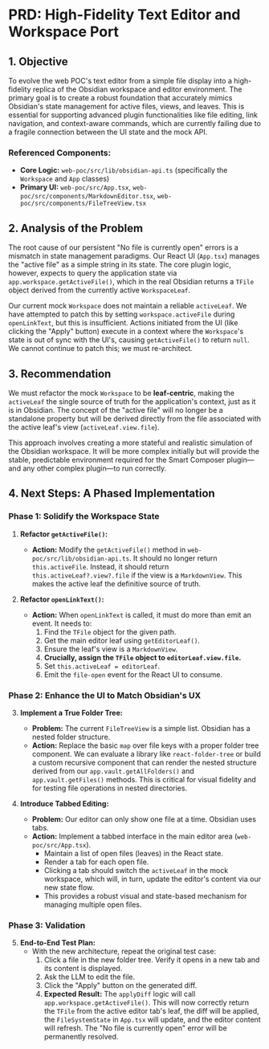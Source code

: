 # PRD: High-Fidelity Text Editor and Workspace Port

## 1. Objective

To evolve the web POC's text editor from a simple file display into a high-fidelity replica of the Obsidian workspace and editor environment. The primary goal is to create a robust foundation that accurately mimics Obsidian's state management for active files, views, and leaves. This is essential for supporting advanced plugin functionalities like file editing, link navigation, and context-aware commands, which are currently failing due to a fragile connection between the UI state and the mock API.

### Referenced Components:

*   **Core Logic:** `web-poc/src/lib/obsidian-api.ts` (specifically the `Workspace` and `App` classes)
*   **Primary UI:** `web-poc/src/App.tsx`, `web-poc/src/components/MarkdownEditor.tsx`, `web-poc/src/components/FileTreeView.tsx`

## 2. Analysis of the Problem

The root cause of our persistent "No file is currently open" errors is a mismatch in state management paradigms. Our React UI (`App.tsx`) manages the "active file" as a simple string in its state. The core plugin logic, however, expects to query the application state via `app.workspace.getActiveFile()`, which in the real Obsidian returns a `TFile` object derived from the currently active `WorkspaceLeaf`.

Our current mock `Workspace` does not maintain a reliable `activeLeaf`. We have attempted to patch this by setting `workspace.activeFile` during `openLinkText`, but this is insufficient. Actions initiated from the UI (like clicking the "Apply" button) execute in a context where the `Workspace`'s state is out of sync with the UI's, causing `getActiveFile()` to return `null`. We cannot continue to patch this; we must re-architect.

## 3. Recommendation

We must refactor the mock `Workspace` to be **leaf-centric**, making the `activeLeaf` the single source of truth for the application's context, just as it is in Obsidian. The concept of the "active file" will no longer be a standalone property but will be derived directly from the file associated with the active leaf's view (`activeLeaf.view.file`).

This approach involves creating a more stateful and realistic simulation of the Obsidian workspace. It will be more complex initially but will provide the stable, predictable environment required for the Smart Composer plugin—and any other complex plugin—to run correctly.

## 4. Next Steps: A Phased Implementation

### Phase 1: Solidify the Workspace State

1.  **Refactor `getActiveFile()`:**
    *   **Action:** Modify the `getActiveFile()` method in `web-poc/src/lib/obsidian-api.ts`. It should no longer return `this.activeFile`. Instead, it should return `this.activeLeaf?.view?.file` if the view is a `MarkdownView`. This makes the active leaf the definitive source of truth.

2.  **Refactor `openLinkText()`:**
    *   **Action:** When `openLinkText` is called, it must do more than emit an event. It needs to:
        1.  Find the `TFile` object for the given path.
        2.  Get the main editor leaf using `getEditorLeaf()`.
        3.  Ensure the leaf's view is a `MarkdownView`.
        4.  **Crucially, assign the `TFile` object to `editorLeaf.view.file`.**
        5.  Set `this.activeLeaf = editorLeaf`.
        6.  Emit the `file-open` event for the React UI to consume.

### Phase 2: Enhance the UI to Match Obsidian's UX

3.  **Implement a True Folder Tree:**
    *   **Problem:** The current `FileTreeView` is a simple list. Obsidian has a nested folder structure.
    *   **Action:** Replace the basic `map` over file keys with a proper folder tree component. We can evaluate a library like `react-folder-tree` or build a custom recursive component that can render the nested structure derived from our `app.vault.getAllFolders()` and `app.vault.getFiles()` methods. This is critical for visual fidelity and for testing file operations in nested directories.

4.  **Introduce Tabbed Editing:**
    *   **Problem:** Our editor can only show one file at a time. Obsidian uses tabs.
    *   **Action:** Implement a tabbed interface in the main editor area (`web-poc/src/App.tsx`).
        *   Maintain a list of open files (leaves) in the React state.
        *   Render a tab for each open file.
        *   Clicking a tab should switch the `activeLeaf` in the mock workspace, which will, in turn, update the editor's content via our new state flow.
        *   This provides a robust visual and state-based mechanism for managing multiple open files.

### Phase 3: Validation

5.  **End-to-End Test Plan:**
    *   With the new architecture, repeat the original test case:
        1.  Click a file in the new folder tree. Verify it opens in a new tab and its content is displayed.
        2.  Ask the LLM to edit the file.
        3.  Click the "Apply" button on the generated diff.
        4.  **Expected Result:** The `applyDiff` logic will call `app.workspace.getActiveFile()`. This will now correctly return the `TFile` from the active editor tab's leaf, the diff will be applied, the `FileSystemState` in `App.tsx` will update, and the editor content will refresh. The "No file is currently open" error will be permanently resolved.
